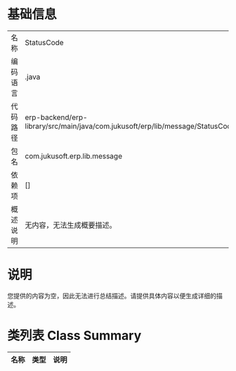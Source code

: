 # 基础信息

|      |      |
|------|------|
| 名称 | StatusCode |
| 编码语言 | .java |
| 代码路径 | erp-backend/erp-library/src/main/java/com.jukusoft/erp/lib/message/StatusCode.java |
| 包名 | com.jukusoft.erp.lib.message |
| 依赖项 | [] |
| 概述说明 | 无内容，无法生成概要描述。 |

# 说明

您提供的内容为空，因此无法进行总结描述。请提供具体内容以便生成详细的描述。

# 类列表 Class Summary

| 名称   | 类型  | 说明 |
|-------|------|-------------|




